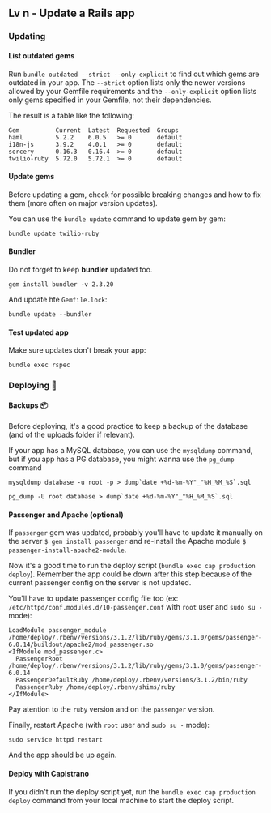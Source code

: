 ## Lv n - Update a Rails app

### Updating

#### List outdated gems

Run `bundle outdated --strict --only-explicit` to find out which gems are outdated in your app. The `--strict` option lists only the newer versions allowed by your Gemfile requirements and the `--only-explicit` option lists only gems specified in your Gemfile, not their dependencies. 

The result is a table like the following:

```
Gem          Current  Latest  Requested  Groups
haml         5.2.2    6.0.5   >= 0       default
i18n-js      3.9.2    4.0.1   >= 0       default
sorcery      0.16.3   0.16.4  >= 0       default
twilio-ruby  5.72.0   5.72.1  >= 0       default
```

#### Update gems

Before updating a gem, check for possible breaking changes and how to fix them (more often on major version updates). 

You can use the `bundle update` command to update gem by gem:

```
bundle update twilio-ruby
```

#### Bundler

Do not forget to keep **bundler** updated too.

`gem install bundler -v 2.3.20`

And update hte `Gemfile.lock`:

```
bundle update --bundler
```

#### Test updated app

Make sure updates don't break your app:

```
bundle exec rspec
```

### Deploying 🚀

#### Backups 📦

Before deploying, it's a good practice to keep a backup of the database (and of the uploads folder if relevant).

If your app has a MySQL database, you can use the `mysqldump` command, but if you app has a PG database, you might wanna use the `pg_dump` command

```
mysqldump database -u root -p > dump`date +%d-%m-%Y"_"%H_%M_%S`.sql

pg_dump -U root database > dump`date +%d-%m-%Y"_"%H_%M_%S`.sql
```

#### Passenger and Apache (optional)

If `passenger` gem was updated, probably you'll have to update it manually on the server `$ gem install passenger` and re-install the Apache module `$ passenger-install-apache2-module`.

Now it's a good time to run the deploy script (`bundle exec cap production deploy`). Remember the app could be down after this step because of the current passenger config on the server is not updated. 

You'll have to update passenger config file too (ex: `/etc/httpd/conf.modules.d/10-passenger.conf` with `root` user and `sudo su -` mode):

```
LoadModule passenger_module /home/deploy/.rbenv/versions/3.1.2/lib/ruby/gems/3.1.0/gems/passenger-6.0.14/buildout/apache2/mod_passenger.so
<IfModule mod_passenger.c>
  PassengerRoot /home/deploy/.rbenv/versions/3.1.2/lib/ruby/gems/3.1.0/gems/passenger-6.0.14
  PassengerDefaultRuby /home/deploy/.rbenv/versions/3.1.2/bin/ruby
  PassengerRuby /home/deploy/.rbenv/shims/ruby
</IfModule>
```

Pay atention to the `ruby` version and on the `passenger` version.

Finally, restart Apache (with `root` user and `sudo su -` mode):

```
sudo service httpd restart
```

And the app should be up again.

#### Deploy with Capistrano

If you didn't run the deploy script yet, run the `bundle exec cap production deploy` command from your local machine to start the deploy script.
